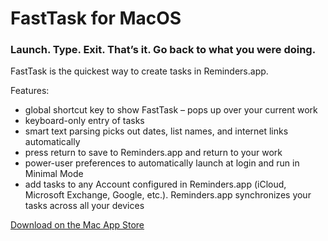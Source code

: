 # FastTask for MacOS
### Launch. Type. Exit. That’s it. Go back to what you were doing.

FastTask is the quickest way to create tasks in Reminders.app.

Features:
- global shortcut key to show FastTask – pops up over your current work
- keyboard-only entry of tasks
- smart text parsing picks out dates, list names, and internet links automatically
- press return to save to Reminders.app and return to your work
- power-user preferences to automatically launch at login and run in Minimal Mode
- add tasks to any Account configured in Reminders.app (iCloud, Microsoft Exchange, Google, etc.).  Reminders.app synchronizes your tasks across all your devices


[Download on the Mac App Store](http://appstore.com/mac/richardguy/fasttask)
